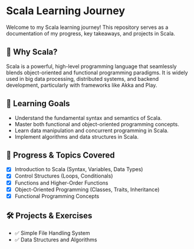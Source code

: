 # Scala Learning Journey

Welcome to my Scala learning journey! This repository serves as a documentation of my progress, key takeaways, and projects in Scala.

## 🚀 Why Scala?
Scala is a powerful, high-level programming language that seamlessly blends object-oriented and functional programming paradigms. It is widely used in big data processing, distributed systems, and backend development, particularly with frameworks like Akka and Play.

## 📌 Learning Goals
- Understand the fundamental syntax and semantics of Scala.
- Master both functional and object-oriented programming concepts.
- Learn data manipulation and concurrent programming in Scala.
- Implement algorithms and data structures in Scala.

## 📂 Progress & Topics Covered
- [x] Introduction to Scala (Syntax, Variables, Data Types)
- [x] Control Structures (Loops, Conditionals)
- [x] Functions and Higher-Order Functions
- [x] Object-Oriented Programming (Classes, Traits, Inheritance)
- [x] Functional Programming Concepts

## 🛠️ Projects & Exercises
- ✅ Simple File Handling System
- ✅ Data Structures and Algorithms

